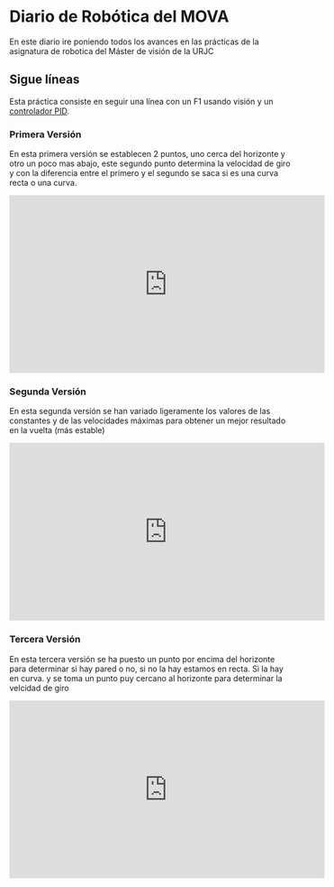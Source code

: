 # Diario de Robótica del MOVA

En este diario ire poniendo todos los avances en las prácticas de la asignatura de robotica del Máster de visión de la URJC 

## Sigue líneas

Esta práctica consiste en seguir una línea con un F1 usando visión y un [controlador PID](https://en.wikipedia.org/wiki/PID_controller).

### Primera Versión

En esta primera versión se establecen 2 puntos, uno cerca del horizonte y otro un poco mas abajo, este segundo punto determina la velocidad de giro y con la diferencia entre el primero y el segundo se saca si es una curva recta o una curva.

<iframe width="560" height="315" src="https://www.youtube.com/embed/IjoKkfNpUN4" frameborder="0" allow="accelerometer; autoplay; encrypted-media; gyroscope; picture-in-picture" allowfullscreen></iframe>

### Segunda Versión

En esta segunda versión se han variado ligeramente los valores de las constantes y de las velocidades máximas para obtener un mejor resultado en la vuelta (más estable)

<iframe width="560" height="315" src="https://www.youtube.com/embed/UKm7d6WgocA" frameborder="0" allow="accelerometer; autoplay; encrypted-media; gyroscope; picture-in-picture" allowfullscreen></iframe>

### Tercera Versión

En esta tercera versión se ha puesto un punto por encima del horizonte para determinar si hay pared o no, si no la hay estamos en recta. Si la hay en curva. y se toma un punto puy cercano al horizonte para determinar la velcidad de giro

<iframe width="560" height="315" src="https://www.youtube.com/embed/-REtZqYeQUQ" frameborder="0" allow="accelerometer; autoplay; encrypted-media; gyroscope; picture-in-picture" allowfullscreen></iframe>



